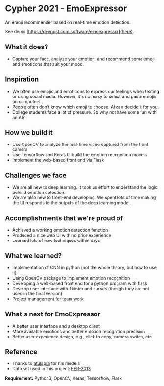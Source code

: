 # Cypher 2021 - EmoExpressor

An emoji recommender based on real-time emotion detection.  

See demo [https://devpost.com/software/emoexpressor](here).

## What it does?  
- Capture your face, analyze your emotion, and recommend some emoji and emoticons that suit your mood.  

## Inspiration  
- We often use emojis and emoticons to express our feelings when texting or using social media. However, it's not easy to select and paste emojis on computers.
- People often don't know which emoji to choose. AI can decide it for you.  
- College students face a lot of pressure. So why not have some fun with an AI?  

## How we build it
- Use OpenCV to analyze the real-time video captured from the front camera
- Use Tensorflow and Keras to build the emotion recognition models
- Implement the web-based front end via Flask

## Challenges we face  
- We are all new to deep learning. It took us effort to understand the logic behind emotion detection.  
- We are also new to front-end developing. We spent lots of time making the UI responds to the outputs of the deep learning model.  

## Accomplishments that we're proud of
- Achieved a working emotion detection function
- Produced a nice web UI with no prior experience
- Learned lots of new techniques within days

## What we learned?  
- Implementation of CNN in python (not the whole theory, but how to use it)  
- Using OpenCV package to implement emotion recognition  
- Developing a web-based front end for a python program with flask  
- Develop user interface with Tkinter and curses (though they are not used in the final version)  
- Project management for team work

## What's next for EmoExpressor
- A better user interface and a desktop client
- More available emotions and better emotion recognition precision
- Better user experience design, e.g., click to copy, camera switch, etc.

## Reference
- Thanks to [atulapra](https://github.com/atulapra/Emotion-detection) for his models
- Data set used in this project: [FER-2013](https://www.kaggle.com/deadskull7/fer2013)


**Requirement:** Python3, OpenCV, Keras, Tensorflow, Flask
